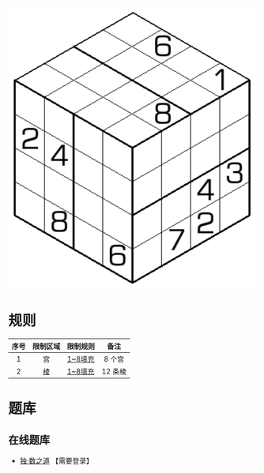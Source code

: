 ![](../../images/sudoku/三面数独.png)

# 规则
| 序号 | 限制区域 | 限制规则 | 备注 |
| :---: | :---: | :--- | :---: |
| 1 | 宫 | [1~8填充] | 8 个宫 |
| 2 | [棱] | [1~8填充] | 12 条棱|

# 题库

## 在线题库
- [独·数之道](http://www.sudokufans.org.cn/lx/game.index.php?type=3d) 【需要登录】

[1~8填充]: ../../rules.md#1~8填充
[棱]: ../../rules.md#棱